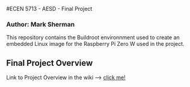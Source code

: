 #ECEN 5713 - AESD - Final Project
### Author: Mark Sherman
This repository contains the Buildroot environnment used to create an embedded Linux image for the Raspberry Pi Zero W used in the project.

## Final Project Overview
Link to Project Overview in the wiki --> [click me!](https://github.com/cu-ecen-aeld/final-project-mash9756/wiki/Project-Overview)
